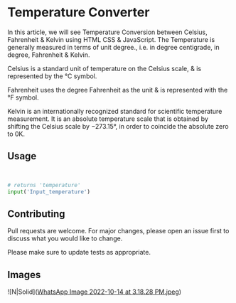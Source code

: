 # Temperature Converter

In this article, we will see Temperature Conversion between Celsius, Fahrenheit & Kelvin using HTML CSS & JavaScript. The Temperature is generally measured in terms of unit degree., i.e. in degree centigrade, in degree, Fahrenheit & Kelvin.

Celsius is a standard unit of temperature on the Celsius scale, & is represented by the °C symbol.

Fahrenheit uses the degree Fahrenheit as the unit & is represented with the °F symbol.

Kelvin is an internationally recognized standard for scientific temperature measurement. It is an absolute temperature scale that is obtained by shifting the Celsius scale by −273.15°, in order to coincide the absolute zero to 0K.




## Usage

```python


# returns 'temperature'
input('Input_temperature')


```

## Contributing
Pull requests are welcome. For major changes, please open an issue first to discuss what you would like to change.

Please make sure to update tests as appropriate.

## Images

![N|Solid]([WhatsApp Image 2022-10-14 at 3.18.28 PM.jpeg](https://drive.google.com/drive/u/0/my-drive))


